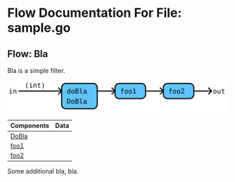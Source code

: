 # Flow Documentation For File: sample.go

## Flow: Bla
Bla is a simple filter.

![Flow: Bla](./Bla.svg)

Components | Data
---------- | -----
[DoBla](./sample_addition.md#flow-dobla) | 
[foo1](./sample.go#L30L33) | 
[foo2](./sample.go#L35L38) | 

Some additional bla, bla.
